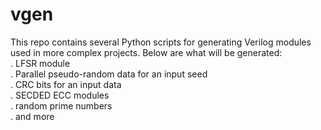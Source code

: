 # vgen
This repo contains several Python scripts for generating Verilog modules used in more complex projects. Below are what will be generated: <br />
. LFSR module <br />
. Parallel pseudo-random data for an input seed <br />
. CRC bits for an input data <br />
. SECDED ECC modules <br />
. random prime numbers <br />
. and more <br />

